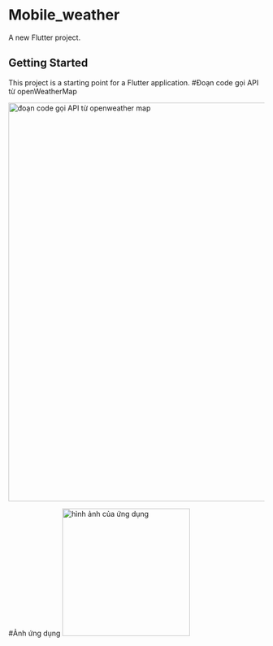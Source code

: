 # Mobile_weather

A new Flutter project.

## Getting Started

This project is a starting point for a Flutter application.
#Đoạn code gọi API từ openWeatherMap

<img width="785" alt="đoạn code gọi API từ openweather map" src="https://user-images.githubusercontent.com/71497691/163807566-ee76fefe-9f5b-4850-8aee-6d4d1cd7a777.png">

#Ảnh ứng dụng
<img width="251" alt="hình ảnh của ứng dụng" src="https://user-images.githubusercontent.com/71497691/163807631-986ac57a-bf63-4f43-afc1-e59a10029b04.png">
